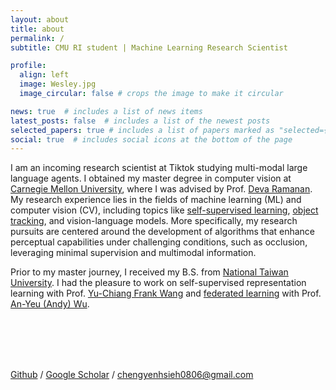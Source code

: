 ```yaml
---
layout: about
title: about
permalink: /
subtitle: CMU RI student | Machine Learning Research Scientist

profile:
  align: left
  image: Wesley.jpg
  image_circular: false # crops the image to make it circular

news: true  # includes a list of news items
latest_posts: false  # includes a list of the newest posts
selected_papers: true # includes a list of papers marked as "selected={true}"
social: true  # includes social icons at the bottom of the page
---
```


I am an incoming research scientist at Tiktok studying multi-modal large language agents. I obtained my master degree in computer vision at [Carnegie Mellon University](https://www.cmu.edu/), where I was advised by Prof. [Deva Ramanan](https://www.cs.cmu.edu/~deva/). My research experience lies in the fields of machine learning (ML) and computer vision (CV), including topics like [self-supervised learning](https://openaccess.thecvf.com/content/WACV2023/papers/Hsieh_Self-Supervised_Pyramid_Representation_Learning_for_Multi-Label_Visual_Analysis_and_Beyond_WACV_2023_paper.pdf), [object tracking](https://tao-amodal.github.io), and vision-language models. 
More specifically, my research pursuits are centered around the development of algorithms that enhance perceptual capabilities under challenging conditions, such as occlusion, leveraging minimal supervision and multimodal information. 

Prior to my master journey, I received my B.S. from [National Taiwan University](https://www.ntu.edu.tw/english/). I had the pleasure to work on self-supervised representation learning with Prof. [Yu-Chiang Frank Wang](http://vllab.ee.ntu.edu.tw/members.html) and [federated learning](http://access.ee.ntu.edu.tw/Publications/Conference/(2021)%20FL-HDC_Hyperdimensional_Computing_Design_for_the_Application_of_Federated_Learning.pdf) with Prof. [An-Yeu (Andy) Wu](http://access.ee.ntu.edu.tw/).

<br>
<br>
<br>
<br>

[Github](https://github.com/WesleyHsieh0806) / [Google Scholar](https://scholar.google.com/citations?user=xUFnq1oAAAAJ&hl=en) / [chengyenhsieh0806@gmail.com](mailto:chengyenhsieh0806@gmail.com)
